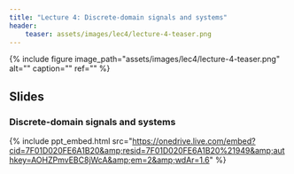 ```yaml
---
title: "Lecture 4: Discrete-domain signals and systems"
header:
    teaser: assets/images/lec4/lecture-4-teaser.png
---
```


{% include figure
image_path="assets/images/lec4/lecture-4-teaser.png"
alt="" caption="" ref=""
%}

## Slides


### Discrete-domain signals and systems

{% include ppt_embed.html
src="https://onedrive.live.com/embed?cid=7F01D020FE6A1B20&amp;resid=7F01D020FE6A1B20%21949&amp;authkey=AOHZPmvEBC8jWcA&amp;em=2&amp;wdAr=1.6" %}
